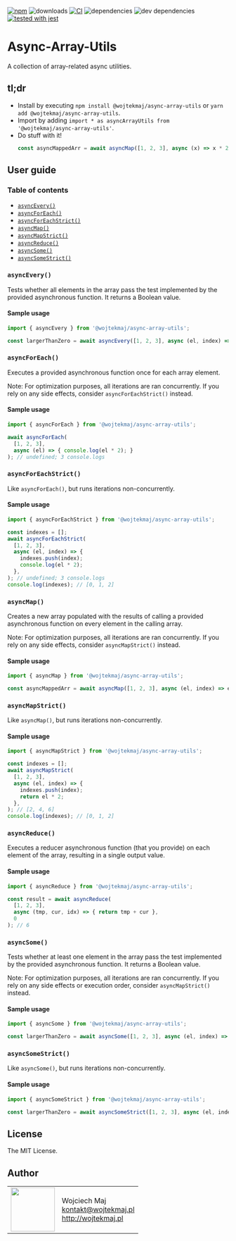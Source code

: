 [![npm](https://img.shields.io/npm/v/@wojtekmaj/async-array-utils.svg)](https://www.npmjs.com/package/@wojtekmaj/async-array-utils) ![downloads](https://img.shields.io/npm/dt/@wojtekmaj/async-array-utils.svg) [![CI](https://github.com/wojtekmaj/async-array-utils/workflows/CI/badge.svg)](https://github.com/wojtekmaj/async-array-utils/actions) ![dependencies](https://img.shields.io/david/wojtekmaj/async-array-utils.svg) ![dev dependencies](https://img.shields.io/david/dev/wojtekmaj/async-array-utils.svg) [![tested with jest](https://img.shields.io/badge/tested_with-jest-99424f.svg)](https://github.com/facebook/jest)

# Async-Array-Utils
A collection of array-related async utilities.

## tl;dr
* Install by executing `npm install @wojtekmaj/async-array-utils` or `yarn add @wojtekmaj/async-array-utils`.
* Import by adding `import * as asyncArrayUtils from '@wojtekmaj/async-array-utils'`.
* Do stuff with it!
    ```js
    const asyncMappedArr = await asyncMap([1, 2, 3], async (x) => x * 2);
    ```

## User guide

### Table of contents

* [`asyncEvery()`](#asyncEvery)
* [`asyncForEach()`](#asyncForEach)
* [`asyncForEachStrict()`](#asyncForEachStrict)
* [`asyncMap()`](#asyncMap)
* [`asyncMapStrict()`](#asyncMapStrict)
* [`asyncReduce()`](#asyncReduce)
* [`asyncSome()`](#asyncSome)
* [`asyncSomeStrict()`](#asyncSomeStrict)

### `asyncEvery()`

Tests whether all elements in the array pass the test implemented by the provided asynchronous function. It returns a Boolean value.

#### Sample usage

```js
import { asyncEvery } from '@wojtekmaj/async-array-utils';

const largerThanZero = await asyncEvery([1, 2, 3], async (el, index) => el > 0); // true
```

### `asyncForEach()`

Executes a provided asynchronous function once for each array element.

Note: For optimization purposes, all iterations are ran concurrently. If you rely on any side effects, consider `asyncForEachStrict()` instead.

#### Sample usage

```js
import { asyncForEach } from '@wojtekmaj/async-array-utils';

await asyncForEach(
  [1, 2, 3],
  async (el) => { console.log(el * 2); }
); // undefined; 3 console.logs
```

### `asyncForEachStrict()`

Like `asyncForEach()`, but runs iterations non-concurrently.

#### Sample usage

```js
import { asyncForEachStrict } from '@wojtekmaj/async-array-utils';

const indexes = [];
await asyncForEachStrict(
  [1, 2, 3],
  async (el, index) => {
    indexes.push(index);
    console.log(el * 2);
  },
); // undefined; 3 console.logs
console.log(indexes); // [0, 1, 2]
```

### `asyncMap()`

Creates a new array populated with the results of calling a provided asynchronous function on every element in the calling array.

Note: For optimization purposes, all iterations are ran concurrently. If you rely on any side effects, consider `asyncMapStrict()` instead.

#### Sample usage

```js
import { asyncMap } from '@wojtekmaj/async-array-utils';

const asyncMappedArr = await asyncMap([1, 2, 3], async (el, index) => el * 2); // [2, 4, 6]
```

### `asyncMapStrict()`

Like `asyncMap()`, but runs iterations non-concurrently.

#### Sample usage

```js
import { asyncMapStrict } from '@wojtekmaj/async-array-utils';

const indexes = [];
await asyncMapStrict(
  [1, 2, 3],
  async (el, index) => {
    indexes.push(index);
    return el * 2;
  },
); // [2, 4, 6]
console.log(indexes); // [0, 1, 2]
```

### `asyncReduce()`

Executes a reducer asynchronous function (that you provide) on each element of the array, resulting in a single output value.

#### Sample usage

```js
import { asyncReduce } from '@wojtekmaj/async-array-utils';

const result = await asyncReduce(
  [1, 2, 3],
  async (tmp, cur, idx) => { return tmp + cur },
  0
); // 6
```

### `asyncSome()`

Tests whether at least one element in the array pass the test implemented by the provided asynchronous function. It returns a Boolean value.

Note: For optimization purposes, all iterations are ran concurrently. If you rely on any side effects or execution order, consider `asyncMapStrict()` instead.

#### Sample usage

```js
import { asyncSome } from '@wojtekmaj/async-array-utils';

const largerThanZero = await asyncSome([1, 2, 3], async (el, index) => el > 0); // true
```

### `asyncSomeStrict()`

Like `asyncSome()`, but runs iterations non-concurrently.

#### Sample usage

```js
import { asyncSomeStrict } from '@wojtekmaj/async-array-utils';

const largerThanZero = await asyncSomeStrict([1, 2, 3], async (el, index) => el > 0); // true
```

## License

The MIT License.

## Author

<table>
  <tr>
    <td>
      <img src="https://github.com/wojtekmaj.png?s=100" width="100">
    </td>
    <td>
      Wojciech Maj<br />
      <a href="mailto:kontakt@wojtekmaj.pl">kontakt@wojtekmaj.pl</a><br />
      <a href="http://wojtekmaj.pl">http://wojtekmaj.pl</a>
    </td>
  </tr>
</table>
